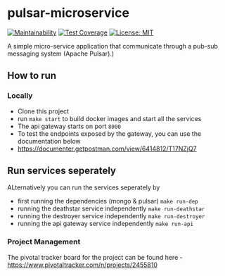 # pulsar-microservice

[![Maintainability](https://api.codeclimate.com/v1/badges/6b59f00c3add4598f0a0/maintainability)](https://codeclimate.com/github/victor-nach/pulsar-microservice/maintainability) [![Test Coverage](https://api.codeclimate.com/v1/badges/6b59f00c3add4598f0a0/test_coverage)](https://codeclimate.com/github/victor-nach/pulsar-microservice/test_coverage) [![License: MIT](https://img.shields.io/badge/License-MIT-yellow.svg)](https://opensource.org/licenses/MIT)

A simple micro-service application that communicate through a pub-sub messaging system (Apache Pulsar).)

## How to run

### Locally
- Clone this project
- run `make start` to build docker images and start all the services
- The api gateway starts on port `8000`
- To test the endpoints exposed by the gateway, you can use the documentation below
- https://documenter.getpostman.com/view/6414812/T17NZjQ7

## Run services seperately
ALternatively you can run the services seperately by
- first running the dependencies (mongo & pulsar) `make run-dep`
- running the deathstar service independently `make run-deathstar`
- running the destroyer service independently `make run-destroyer`
- running the api gateway service independently `make run-api`


### Project Management
The pivotal tracker board for the project can be found here - https://www.pivotaltracker.com/n/projects/2455810
